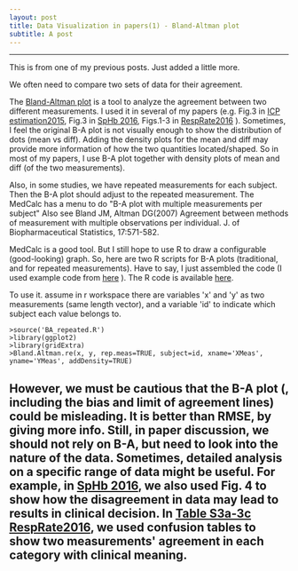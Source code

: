 ```yaml
---
layout: post
title: Data Visualization in papers(1) - Bland-Altman plot
subtitle: A post
---
```


---

This is from one of my previous posts. Just added a little more.

We often need to compare two sets of data for their agreement.

The [Bland-Altman plot](https://en.wikipedia.org/wiki/Bland%E2%80%93Altman_plot) is a tool to analyze the agreement between two different measurements. I used it in several of my papers (e.g. Fig.3 in [ICP estimation2015](../papers/ICP_estimate15.pdf), Fig.3 in [SpHb 2016](../papers/AA2015_manuscript.pdf), Figs.1-3 in [RespRate2016](../papers/RR_Manuscript.pdf) ). Sometimes, I feel the original B-A plot is not visually enough to show the distribution of dots (mean vs diff). Adding the density plots for the mean and diff may provide more information of how the two quantities located/shaped. So in most of my papers, I use B-A plot together with density plots of mean and diff (of the two measurements).

Also, in some studies, we have repeated measurements for each subject. Then the B-A plot should adjust to the repeated measurement. The MedCalc has a menu to do "B-A plot with multiple measurements per subject" Also see Bland JM, Altman DG(2007) Agreement between methods of measurement with multiple observations per individual. J. of Biopharmaceutical Statistics, 17:571-582.

MedCalc is a good tool. But I still hope to use R to draw a configurable (good-looking) graph. So, here are two R scripts for B-A plots (traditional, and for repeated measurements). Have to say, I just assembled the code (I used example code from [here](http://r.789695.n4.nabble.com/Bland-Altman-method-to-measure-agreement-with-repeated-measures-td862197.html) ). The R code is available [here](https://www.dropbox.com/s/eug4oaqq51eosbf/BA_repeated.R?dl=0).

To use it. assume in r workspace there are variables 'x' and 'y' as two measurements (same length vector), and a variable 'id' to indicate which subject each value belongs to. 

~~~~
>source('BA_repeated.R')
>library(ggplot2)
>library(gridExtra)
>Bland.Altman.re(x, y, rep.meas=TRUE, subject=id, xname='XMeas', yname='YMeas', addDensity=TRUE)
~~~~

However, we must be cautious that the B-A plot (, including the bias and limit of agreement lines) could be misleading. It is better than RMSE, by giving more info. Still, in paper discussion, we should not rely on B-A, but need to look into the nature of the data. Sometimes, detailed analysis on a specific range of data might be useful. For example, in [SpHb 2016](../papers/AA2015_manuscript.pdf), we also used Fig. 4 to show how the disagreement in data may lead to results in clinical decision. In [Table S3a-3c RespRate2016](../papers/RR_STC.pdf), we used confusion tables to show two measurements' agreement in each category with clinical meaning.  
---
